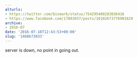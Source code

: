```yaml
---
alturls:
- https://twitter.com/bismark/status/754295488283836416
- https://www.facebook.com/17803937/posts/10102673776901629
archive:
- 2016-07
date: '2016-07-16T12:43:53+00:00'
slug: '1468673033'
---
```


server is down, no point in going out.

